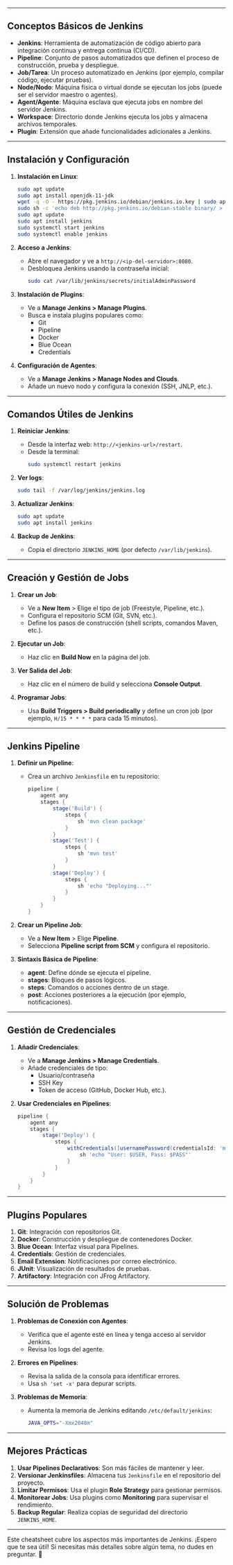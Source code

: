 

---

## **Conceptos Básicos de Jenkins**
- **Jenkins**: Herramienta de automatización de código abierto para integración continua y entrega continua (CI/CD).
- **Pipeline**: Conjunto de pasos automatizados que definen el proceso de construcción, prueba y despliegue.
- **Job/Tarea**: Un proceso automatizado en Jenkins (por ejemplo, compilar código, ejecutar pruebas).
- **Node/Nodo**: Máquina física o virtual donde se ejecutan los jobs (puede ser el servidor maestro o agentes).
- **Agent/Agente**: Máquina esclava que ejecuta jobs en nombre del servidor Jenkins.
- **Workspace**: Directorio donde Jenkins ejecuta los jobs y almacena archivos temporales.
- **Plugin**: Extensión que añade funcionalidades adicionales a Jenkins.

---

## **Instalación y Configuración**
1. **Instalación en Linux**:
   ```bash
   sudo apt update
   sudo apt install openjdk-11-jdk
   wget -q -O - https://pkg.jenkins.io/debian/jenkins.io.key | sudo apt-key add -
   sudo sh -c 'echo deb http://pkg.jenkins.io/debian-stable binary/ > /etc/apt/sources.list.d/jenkins.list'
   sudo apt update
   sudo apt install jenkins
   sudo systemctl start jenkins
   sudo systemctl enable jenkins
   ```

2. **Acceso a Jenkins**:
   - Abre el navegador y ve a `http://<ip-del-servidor>:8080`.
   - Desbloquea Jenkins usando la contraseña inicial:
     ```bash
     sudo cat /var/lib/jenkins/secrets/initialAdminPassword
     ```

3. **Instalación de Plugins**:
   - Ve a **Manage Jenkins > Manage Plugins**.
   - Busca e instala plugins populares como:
     - Git
     - Pipeline
     - Docker
     - Blue Ocean
     - Credentials

4. **Configuración de Agentes**:
   - Ve a **Manage Jenkins > Manage Nodes and Clouds**.
   - Añade un nuevo nodo y configura la conexión (SSH, JNLP, etc.).

---

## **Comandos Útiles de Jenkins**
1. **Reiniciar Jenkins**:
   - Desde la interfaz web: `http://<jenkins-url>/restart`.
   - Desde la terminal:
     ```bash
     sudo systemctl restart jenkins
     ```

2. **Ver logs**:
   ```bash
   sudo tail -f /var/log/jenkins/jenkins.log
   ```

3. **Actualizar Jenkins**:
   ```bash
   sudo apt update
   sudo apt install jenkins
   ```

4. **Backup de Jenkins**:
   - Copia el directorio `JENKINS_HOME` (por defecto `/var/lib/jenkins`).

---

## **Creación y Gestión de Jobs**
1. **Crear un Job**:
   - Ve a **New Item** > Elige el tipo de job (Freestyle, Pipeline, etc.).
   - Configura el repositorio SCM (Git, SVN, etc.).
   - Define los pasos de construcción (shell scripts, comandos Maven, etc.).

2. **Ejecutar un Job**:
   - Haz clic en **Build Now** en la página del job.

3. **Ver Salida del Job**:
   - Haz clic en el número de build y selecciona **Console Output**.

4. **Programar Jobs**:
   - Usa **Build Triggers > Build periodically** y define un cron job (por ejemplo, `H/15 * * * *` para cada 15 minutos).

---

## **Jenkins Pipeline**
1. **Definir un Pipeline**:
   - Crea un archivo `Jenkinsfile` en tu repositorio:
     ```groovy
     pipeline {
         agent any
         stages {
             stage('Build') {
                 steps {
                     sh 'mvn clean package'
                 }
             }
             stage('Test') {
                 steps {
                     sh 'mvn test'
                 }
             }
             stage('Deploy') {
                 steps {
                     sh 'echo "Deploying..."'
                 }
             }
         }
     }
     ```

2. **Crear un Pipeline Job**:
   - Ve a **New Item** > Elige **Pipeline**.
   - Selecciona **Pipeline script from SCM** y configura el repositorio.

3. **Sintaxis Básica de Pipeline**:
   - **agent**: Define dónde se ejecuta el pipeline.
   - **stages**: Bloques de pasos lógicos.
   - **steps**: Comandos o acciones dentro de un stage.
   - **post**: Acciones posteriores a la ejecución (por ejemplo, notificaciones).

---

## **Gestión de Credenciales**
1. **Añadir Credenciales**:
   - Ve a **Manage Jenkins > Manage Credentials**.
   - Añade credenciales de tipo:
     - Usuario/contraseña
     - SSH Key
     - Token de acceso (GitHub, Docker Hub, etc.).

2. **Usar Credenciales en Pipelines**:
   ```groovy
   pipeline {
       agent any
       stages {
           stage('Deploy') {
               steps {
                   withCredentials([usernamePassword(credentialsId: 'my-creds', usernameVariable: 'USER', passwordVariable: 'PASS')]) {
                       sh 'echo "User: $USER, Pass: $PASS"'
                   }
               }
           }
       }
   }
   ```

---

## **Plugins Populares**
1. **Git**: Integración con repositorios Git.
2. **Docker**: Construcción y despliegue de contenedores Docker.
3. **Blue Ocean**: Interfaz visual para Pipelines.
4. **Credentials**: Gestión de credenciales.
5. **Email Extension**: Notificaciones por correo electrónico.
6. **JUnit**: Visualización de resultados de pruebas.
7. **Artifactory**: Integración con JFrog Artifactory.

---

## **Solución de Problemas**
1. **Problemas de Conexión con Agentes**:
   - Verifica que el agente esté en línea y tenga acceso al servidor Jenkins.
   - Revisa los logs del agente.

2. **Errores en Pipelines**:
   - Revisa la salida de la consola para identificar errores.
   - Usa `sh 'set -x'` para depurar scripts.

3. **Problemas de Memoria**:
   - Aumenta la memoria de Jenkins editando `/etc/default/jenkins`:
     ```bash
     JAVA_OPTS="-Xmx2048m"
     ```

---

## **Mejores Prácticas**
1. **Usar Pipelines Declarativos**: Son más fáciles de mantener y leer.
2. **Versionar Jenkinsfiles**: Almacena tus `Jenkinsfile` en el repositorio del proyecto.
3. **Limitar Permisos**: Usa el plugin **Role Strategy** para gestionar permisos.
4. **Monitorear Jobs**: Usa plugins como **Monitoring** para supervisar el rendimiento.
5. **Backup Regular**: Realiza copias de seguridad del directorio `JENKINS_HOME`.

---

Este cheatsheet cubre los aspectos más importantes de Jenkins. ¡Espero que te sea útil! Si necesitas más detalles sobre algún tema, no dudes en preguntar. 🚀

